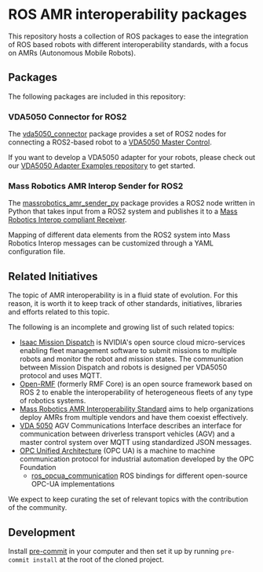 # ROS AMR interoperability packages

This repository hosts a collection of ROS packages to ease
the integration of ROS based robots with different interoperability
standards, with a focus on AMRs (Autonomous Mobile Robots).

## Packages

The following packages are included in this repository:

### VDA5050 Connector for ROS2

The [vda5050_connector](https://github.com/inorbit-ai/ros_amr_interop/tree/galactic-devel/vda5050_connector#readme)
package provides a set of ROS2 nodes for connecting a ROS2-based robot to a [VDA5050 Master Control](https://github.com/VDA5050/VDA5050/blob/main/VDA5050_EN.md#-5-process-and-content-of-communication).

If you want to develop a VDA5050 adapter for your robots, please check out our [VDA5050 Adapter Examples repository](https://github.com/inorbit-ai/vda5050_adapter_examples) to get started.

### Mass Robotics AMR Interop Sender for ROS2

The [massrobotics_amr_sender_py](https://github.com/inorbit-ai/ros_amr_interop/tree/foxy-devel/massrobotics_amr_sender_py#readme)
package provides a ROS2 node written in Python that takes input from a
ROS2 system and publishes it to a [Mass Robotics Interop compliant
Receiver](https://github.com/MassRobotics-AMR/AMR_Interop_Standard/tree/main/MassRobotics-AMR-Receiver).

Mapping of different data elements from the ROS2 system into Mass
Robotics Interop messages can be customized through a YAML configuration
file.

## Related Initiatives

The topic of AMR interoperability is in a fluid state of evolution. For this reason, it is worth it to keep track of other standards, initiatives, libraries and efforts related to this topic.

The following is an incomplete and growing list of such related topics:

 * [Isaac Mission Dispatch](http://github.com/NVIDIA-ISAAC/mission_dispatch) is NVIDIA's
 open source cloud micro-services enabling fleet management software to submit missions to multiple robots and monitor the robot and mission states. The communication between Mission Dispatch and robots is designed per VDA5050 protocol and uses MQTT.
 * [Open-RMF](https://osrf.github.io/ros2multirobotbook/) (formerly RMF Core) is an
 open source framework based on ROS 2 to enable the interoperability of heterogeneous
 fleets of any type of robotics systems.
 * [Mass Robotics AMR Interoperability Standard](https://github.com/MassRobotics-AMR/AMR_Interop_Standard) aims to help organizations deploy AMRs from multiple vendors and have them coexist effectively.
 * [VDA 5050](https://github.com/VDA5050/VDA5050)
 AGV Communications Interface describes an interface for communication between driverless
 transport vehicles (AGV) and a master control system over MQTT using standardized
 JSON messages.
 * [OPC Unified Architecture](https://opcfoundation.org/about/opc-technologies/opc-ua/)
   (OPC UA) is a machine to machine communication protocol for industrial
 automation developed by the OPC Foundation
   * [ros_opcua_communication](http://wiki.ros.org/ros_opcua_communication) ROS bindings for different open-source OPC-UA implementations

We expect to keep curating the set of relevant topics with the contribution of the community.

## Development

Install [pre-commit](https://pre-commit.com/) in your computer and then set it up by running `pre-commit install` at the root of the cloned project.

